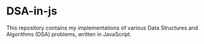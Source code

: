 # DSA-in-js
This repository contains my implementations of various Data Structures and Algorithms (DSA) problems, written in JavaScript.
